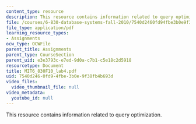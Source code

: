 ```yaml
---
content_type: resource
description: This resource contains information related to query optimization.
file: /courses/6-830-database-systems-fall-2010/7540d2460fd94fbe3b0e9f38fb4b693d_MIT6_830F10_lab4.pdf
file_type: application/pdf
learning_resource_types:
- Assignments
ocw_type: OCWFile
parent_title: Assignments
parent_type: CourseSection
parent_uid: e3e3793c-e7ed-9d0a-c7b1-c5e18c2d5918
resourcetype: Document
title: MIT6_830F10_lab4.pdf
uid: 7540d246-0fd9-4fbe-3b0e-9f38fb4b693d
video_files:
  video_thumbnail_file: null
video_metadata:
  youtube_id: null
---
```

This resource contains information related to query optimization.

